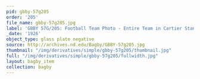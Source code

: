 ```yaml
---
pid: gbby-57g205
order: '205'
file_name: gbby-57g205.jpg
label: 'GBBY 57G/205: Football Team Photo - Entire Team in Cartier Stands - 1926'
_date: '1926'
object_type: glass plate negative
source: http://archives.nd.edu/Bagby/GBBY-57g205.jpg
thumbnail: "/img/derivatives/simple/gbby-57g205/thumbnail.jpg"
full: "/img/derivatives/simple/gbby-57g205/fullwidth.jpg"
layout: bagby_item
collection: bagby
---
```

